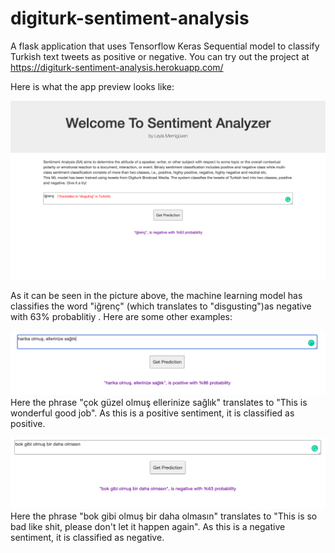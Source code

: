 # digiturk-sentiment-analysis
A flask application that uses Tensorflow Keras Sequential model to classify Turkish text tweets as positive or negative.
You can try out the project at https://digiturk-sentiment-analysis.herokuapp.com/ 

Here is what the app preview looks like: 

![](images/image1.png)

As it can be seen in the picture above, the machine learning model has classifies the word "iğrenç" (which translates to "disgusting")as negative with 63% probablitiy . Here are some other examples:

![Example 1 --> Positive](images/image2.png)
Here the phrase "çok güzel olmuş ellerinize sağlık" translates to "This is wonderful good job". As this is a positive sentiment, it is classified as positive. 

![Example 3 --> Negative ](images/image4.png)
Here the phrase "bok gibi olmuş bir daha olmasın" translates to "This is so bad like shit, please don't let it happen again".  As this is a negative sentiment, it is classified as negative. 




